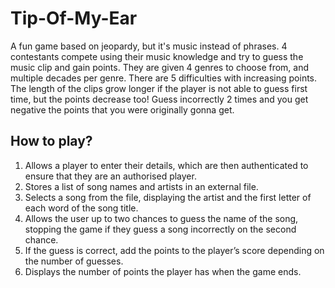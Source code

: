 # Tip-Of-My-Ear

A fun game based on jeopardy, but it's music instead of phrases. 4 contestants compete using their music knowledge and try to guess the music clip and gain points. They are given 4 genres to choose from, and multiple decades per genre. There are 5 difficulties with increasing points. The length of the clips grow longer if the player is not able to guess first time, but the points decrease too! Guess incorrectly 2 times and you get negative the points that you were originally gonna get.

## How to play?
1. Allows a player to enter their details, which are then authenticated to ensure that they are an authorised player.
2. Stores a list of song names and artists in an external file.
3. Selects a song from the file, displaying the artist and the first letter of each word of the song title.
4. Allows the user up to two chances to guess the name of the song, stopping the game if they guess a song incorrectly on the second chance.
5. If the guess is correct, add the points to the player’s score depending on the number of guesses.
6. Displays the number of points the player has when the game ends.
